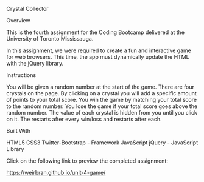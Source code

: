 Crystal Collector

Overview

This is the fourth assignment for the Coding Bootcamp delivered at the University of Toronto Mississauga. 

In this assignment, we were required to create a fun and interactive game for web browsers. This time, the app must dynamically update the HTML with the jQuery library.

Instructions

You will be given a random number at the start of the game. There are four crystals on the page. By clicking on a crystal you will add a specific amount of points to your total score. You win the game by matching your total score to the random number. You lose the game if your total score goes above the random number. The value of each crystal is hidden from you until you click on it. The restarts after every win/loss and restarts after each.

Built With

HTML5
CSS3
Twitter-Bootstrap - Framework
JavaScript
jQuery - JavaScript Library

Click on the following link to preview the completed assignment:

https://weirbran.github.io/unit-4-game/


